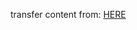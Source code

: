 transfer content from: [HERE](https://support.jwplayer.com/customer/portal/articles/1435970-upload-videos-with-the-platform-api)